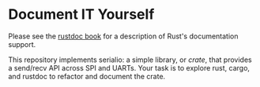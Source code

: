 # Document IT Yourself

Please see the [rustdoc book](https://doc.rust-lang.org/rustdoc/what-is-rustdoc.html)
for a description of Rust's documentation support.

This repository implements serialio: a simple library, or _crate_, that provides a send/recv
API across SPI and UARTs. Your task is to explore rust, cargo, and rustdoc to
refactor and document the crate.
